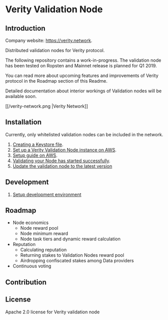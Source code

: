 # Verity Validation Node

## Introduction

Company website: https://verity.network.

Distributed validation nodes for Verity protocol.

The following repository contains a work-in-progress. The validation node has been tested on Ropsten and Mainnet release is planned for Q1 2019.

You can read more about upcoming features and improvements of Verity protocol in the Roadmap section of this Readme.

Detailed documentation about interior workings of Validation nodes will be available soon.

[[/verity-network.png |Verity Network]]

## Installation

Currently, only whitelisted validation nodes can be included in the network.

1. [Creating a Keystore file](https://github.com/verity-network/validation-node/wiki/Creating-a-Keystore-file).
1. [Set up a Verity Validation Node instance on AWS](https://github.com/verity-network/validation-node/wiki/Set-up-a-Verity-Validation-Node-instance-on-AWS).
1. [Setup guide on AWS](https://github.com/verity-network/validation-node/wiki/Setup-guide-on-AWS).
1. [Validating your Node has started successfully](https://github.com/verity-network/validation-node/wiki/validating-your-Node-has-started-successfully).
1. [Update the validation node to the latest version](https://github.com/verity-network/validation-node/wiki/Update-the-validation-node-to-the-latest-version)

## Development
1. [Setup development environment](https://github.com/verity-network/validation-node/wiki/Setup-development-environment)


## Roadmap
 - Node economics
    - Node reward pool
    - Node minimum reward
    - Node task tiers and dynamic reward calculation
 - Reputation
    - Calculating reputation
    - Returning  stakes to Validation Nodes reward pool 
    -  Airdropping confiscated stakes among Data providers
 - Continuous voting


## Contribution

## License

Apache 2.0 license for Verity validation node

